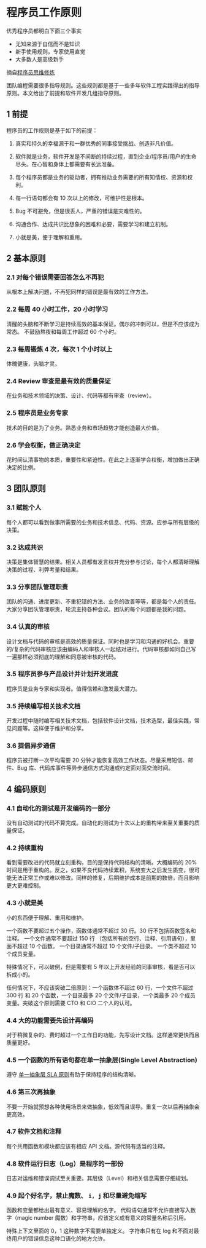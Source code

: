 # 程序员工作原则

优秀程序员都明白下面三个事实

- 无知来源于自信而不是知识
- 新手使用规则，专家使用直觉
- 大多数人是高级新手

摘自[程序员思维修炼](https://pragprog.com/book/ahptl/pragmatic-thinking-and-learning)

团队编程需要很多指导规则。这些规则都是基于一些多年软件工程实践得出的指导原则。本文给出了前提和软件开发几组指导原则。

## 1 前提

程序员的工作规则是基于如下的前提：

1. 真实和持久的幸福源于和一群优秀的同事接受挑战、创造非凡价值。

1. 软件就是业务，软件开发是不间断的持续过程，直到企业/程序员/用户的生命尽头。在心智和身体上都需要有长远准备。

1. 每个程序员都是业务的驱动者，拥有推动业务需要的所有知情权、资源和权利。

1. 每一行语句都会有 10 次以上的修改，可维护性是根本。

1. Bug 不可避免，但是很丢人，严重的错误是灾难性的。

1. 沟通合作、达成共识比想象的困难和必要，需要学习和建立机制。

1. 小就是美，便于理解和重用。

## 2 基本原则

### 2.1 对每个错误需要回答怎么不再犯

从根本上解决问题，不再犯同样的错误是最有效的工作方法。

### 2.2 每周 40 小时工作，20 小时学习

清醒的头脑和不断学习是持续高效的基本保证。偶尔的冲刺可以，但是不应该成为常态。
不鼓励熬夜和每周工作超过 60 个小时。

### 2.3 每周锻炼 4 次，每次 1 个小时以上

体魄健康，头脑才灵。

### 2.4 Review 审查是最有效的质量保证

在业务和技术领域的决策、设计、代码等都有审查（review）。

### 2.5 程序员是业务专家

技术的目的是为了业务。熟悉业务和市场趋势才能创造最大价值。

### 2.6 学会权衡，做正确决定

花时间认清事物的本质，重要性和紧迫性。在此之上逐渐学会权衡，增加做出正确决定的比例。

## 3 团队原则

### 3.1 赋能个人

每个人都可以看到做事所需要的业务和技术信息、代码、资源。应参与所有层级的决策。

### 3.2 达成共识

决策是集体智慧的结果。相关人员都有发言权并充分参与讨论，每个人都清晰理解决策的过程、利弊考量和结果。

### 3.3 分享团队管理职责

团队的沟通、进度更新、不重犯错的方法、业务的改善等等，都是每个人的责任。大家分享团队管理职责，轮流主持各种会议。团队的每个问题都是我的问题。

### 3.4 认真的审核

设计文档与代码的审核是高效的质量保证。同时也是学习和沟通的好机会。重要的/复杂的代码审核应该由编码人和审核人一起结对进行。代码审核都如同自己写一遍那样必须彻底的理解和同意被审核的代码。

### 3.5 程序员参与产品设计并计划开发进度

程序员是业务专家和实现者。值得信赖和激发最大潜力。

### 3.5 持续编写相关技术文档

开发过程中随时编写相关技术文档，包括软件设计文档，技术选型，最佳实践，常见问题等。这样便于维护和分享。

### 3.6 提倡异步通信

程序员被打断一次平均需要 20 分钟才能恢复高效工作状态。尽量采用短信、邮件、Bug 库、代码库事件等异步通信方式沟通或约定面对面交流时间。

## 4 编码原则

### 4.1 自动化的测试是开发编码的一部分

没有自动测试的代码不算完成。自动化的测试为十次以上的重构带来至关重要的质量保证。

### 4.2 持续重构

看到需要改进的代码就立刻重构，目的是保持代码结构的清晰。大概编码的 20% 时间是用于重构的。反之，如果不良代码持续累积，系统变大之后发生质变，很可能无法正常工作或难以修改。同样的修复，后期维护成本是前期的数倍，而且影响更大更难控制。

### 4.3 小就是美

小的东西便于理解、重用和维护。

一个函数不要超过五个操作，函数体通常不超过 30 行。30 行不包括函数签名和注释。
一个文件通常不要超过 150 行 （包括所有的空行、注释、引用语句），里面不超过 10 个函数。
一个目录通常不超过 10 个文件/子目录。
一个类不超过 10 个成员变量。

特殊情况下，可以破例，但是需要有 5 年以上开发经验的同事审核，看是否可以拆成小的。

任何情况下，不应该突破二倍原则：一个函数体不超过 60 行，一个文件不超过 300 行 和 20 个函数，一个目录最多 20 个文件/子目录，一个类最多 20 个成员变量。突破这个原则需要 CTO 和 CIO 二个人的认可。

### 4.4 大的功能需要先设计再编码

对于稍微复杂的、费时超过一个工作日的功能，先写设计文档。这样通常更快而且质量更好。

### 4.5 一个函数的所有语句都在单一抽象层(Single Level Abstraction)

遵守 [单一抽象层 SLA 原则](http://principles-wiki.net/principles:single_level_of_abstraction)有助于保持程序的结构清晰。

### 4.6 第三次再抽象

不要一开始就预想各种使用场景来做抽象，低效而且误导。重复一次以后再抽象会更高效。

### 4.7 软件文档和注释

每个共用函数和模块都应该有相应 API 文档。源代码有适当的注释。

### 4.8 软件运行日志（Log）是程序的一部份

日志对运维和错误调试至关重要。其层级（Level）和相关信息需要仔细规划。

### 4.9 起个好名字，禁止魔数、 `i, j` 和尽量避免缩写

函数和变量都给出最有意义、容易理解的名字。
代码语句通常不允许直接写入数字（magic number 魔数）和字符串，应该定义成有意义的常量名称后引用。

特殊上下文里面的 0，1 这种数字不需要单独定义。
字符串只有在 log 和不面对最终用户的错误信息这种口语化的地方允许。
